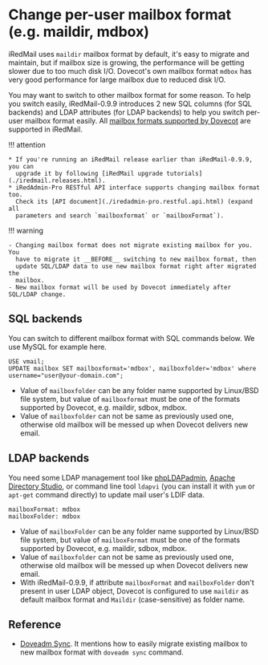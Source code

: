 # Change per-user mailbox format (e.g. maildir, mdbox)

iRedMail uses `maildir` mailbox format by default, it's easy to migrate and
maintain, but if mailbox size is growing, the performance will be getting
slower due to too much disk I/O. Dovecot's own mailbox format `mdbox` has very
good performance for large mailbox due to reduced disk I/O.

You may want to switch to other mailbox format for some reason. To help you
switch easily, iRedMail-0.9.9 introduces 2 new SQL columns (for SQL backends)
and LDAP attributes (for LDAP backends) to help you switch per-user mailbox
format easily. All [mailbox formats supported by
Dovecot](https://wiki2.dovecot.org/MailboxFormat) are supported in iRedMail.

!!! attention

    * If you're running an iRedMail release earlier than iRedMail-0.9.9, you can
      upgrade it by following [iRedMail upgrade tutorials](./iredmail.releases.html).
    * iRedAdmin-Pro RESTful API interface supports changing mailbox format too.
      Check its [API document](./iredadmin-pro.restful.api.html) (expand all
      parameters and search `mailboxformat` or `mailboxFormat`).

!!! warning

    - Changing mailbox format does not migrate existing mailbox for you. You
      have to migrate it __BEFORE__ switching to new mailbox format, then
      update SQL/LDAP data to use new mailbox format right after migrated the
      mailbox.
    - New mailbox format will be used by Dovecot immediately after SQL/LDAP change.

## SQL backends

You can switch to different mailbox format with SQL commands below. We use
MySQL for example here.

```
USE vmail;
UPDATE mailbox SET mailboxformat='mdbox', mailboxfolder='mdbox' where username="user@your-domain.com";
```

* Value of `mailboxfolder` can be any folder name supported by Linux/BSD file
  system, but value of `mailboxformat` must be one of the formats supported by
  Dovecot, e.g. maildir, sdbox, mdbox.
* Value of `mailboxfolder` can not be same as previously used one, otherwise
  old mailbox will be messed up when Dovecot delivers new email.

## LDAP backends

You need some LDAP management tool like [phpLDAPadmin](http://phpldapadmin.sourceforge.net/),
[Apache Directory Studio](https://directory.apache.org/studio/), or command
line tool `ldapvi` (you can install it with `yum` or `apt-get` command directly)
to update mail user's LDIF data.

```
mailboxFormat: mdbox
mailboxFolder: mdbox
```

* Value of `mailboxFolder` can be any folder name supported by Linux/BSD file
  system, but value of `mailboxFormat` must be one of the formats supported by
  Dovecot, e.g. maildir, sdbox, mdbox.
* Value of `mailboxfolder` can not be same as previously used one, otherwise
  old mailbox will be messed up when Dovecot delivers new email.
* With iRedMail-0.9.9, if attribute `mailboxFormat` and `mailboxFolder` don't
  present in user LDAP object, Dovecot is configured to use `maildir` as
  default mailbox format and `Maildir` (case-sensitive) as folder name.

## Reference

* [Doveadm Sync](https://wiki.dovecot.org/Tools/Doveadm/Sync). It mentions how
  to easily migrate existing mailbox to new mailbox format with `doveadm sync`
  command.
